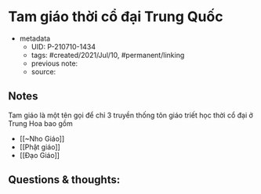 # Tam giáo thời cổ đại Trung Quốc

- metadata
	- UID: P-210710-1434
	- tags: #created/2021/Jul/10, #permanent/linking
	- previous note: 
	- source: 

## Notes
Tam giáo là một tên gọi để chỉ 3 truyền thống tôn giáo triết học thời cổ đại ở Trung Hoa bao gồm 
- [[~Nho Giáo]]
- [[Phật giáo]]
- [[Đạo Giáo]]

## Questions & thoughts:

